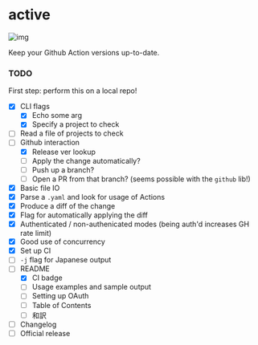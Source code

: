 # active

![img](https://github.com/fosskers/active/workflows/Tests/badge.svg)

Keep your Github Action versions up-to-date.

### TODO

First step: perform this on a local repo!

- [x] CLI flags
  - [x] Echo some arg
  - [x] Specify a project to check
- [ ] Read a file of projects to check
- [ ] Github interaction
  - [x] Release ver lookup
  - [ ] Apply the change automatically?
  - [ ] Push up a branch?
  - [ ] Open a PR from that branch? (seems possible with the `github` lib!)
- [x] Basic file IO
- [x] Parse a `.yaml` and look for usage of Actions
- [x] Produce a diff of the change
- [x] Flag for automatically applying the diff
- [x] Authenticated / non-authenicated modes (being auth'd increases GH rate limit)
- [x] Good use of concurrency
- [x] Set up CI
- [ ] `-j` flag for Japanese output
- [ ] README
  - [x] CI badge
  - [ ] Usage examples and sample output
  - [ ] Setting up OAuth
  - [ ] Table of Contents
  - [ ] 和訳
- [ ] Changelog
- [ ] Official release
